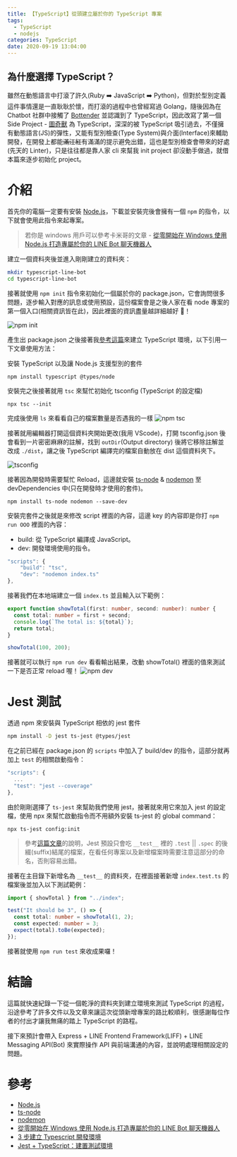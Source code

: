 ```yaml
---
title: 【TypeScript】從頭建立屬於你的 TypeScript 專案
tags:
  - TypeScript
  - nodejs
categories: TypeScript
date: 2020-09-19 13:04:00
---
```


## 為什麼選擇 TypeScript？

雖然在動態語言中打滾了許久(Ruby ➡️ JavaScript ➡️ Python)，但對於型別定義這件事情還是一直耿耿於懷，而打滾的過程中也曾經寫過 Golang，隨後因為在 Chatbot 社群中接觸了 [Bottender](https://github.com/Yoctol/bottender) 並認識到了 TypeScript，因此改寫了第一個 Side Project - [圖奇獸](https://github.com/louis70109/Twitch-Bot) 為 TypeScript，深深的被 TypeScript 吸引過去，不僅擁有動態語言(JS)的彈性，又能有型別檢查(Type System)與介面(Interface)來輔助開發，在開發上都能~~滿江紅~~有滿滿的提示避免出錯，這也是型別檢查會帶來的好處(先天的 Linter)，只是往往都是靠人家 cli 來幫我 init project 卻沒動手做過，就借本篇來逐步初始化 project。

<!-- more -->

# 介紹

首先你的電腦一定要有安裝 [Node.js](https://nodejs.org/zh-tw/download/)，下載並安裝完後會擁有一個 `npm` 的指令，以下就會使用此指令來起專案。

> 若你是 windows 用戶可以參考卡米哥的文章 - [從零開始在 Windows 使用 Node.js 打造專屬於你的 LINE Bot 聊天機器人](https://medium.com/@EtrexKuo/%E5%BE%9E%E9%9B%B6%E9%96%8B%E5%A7%8B%E5%9C%A8-windows-%E4%BD%BF%E7%94%A8-node-js-%E6%89%93%E9%80%A0%E5%B0%88%E5%B1%AC%E6%96%BC%E4%BD%A0%E7%9A%84-line-bot-%E8%81%8A%E5%A4%A9%E6%A9%9F%E5%99%A8%E4%BA%BA-173ac0f6be92)

建立一個資料夾後並進入剛剛建立的資料夾：

```bash
mkdir typescript-line-bot
cd typescript-line-bot
```

接著就使用 `npm init` 指令來初始化一個屬於你的 package.json，它會詢問很多問題，逐步輸入對應的訊息或使用預設，這份檔案會是之後人家在看 node 專案的第一個入口(相關資訊皆在此)，因此裡面的資訊盡量越詳細越好 🙂！

![npm init](https://nijialin.com/images/2020/npm-init.png)

產生出 package.json 之後接著我[參考這篇](https://medium.com/@peterchang_82818/typescript-example-%E6%95%99%E5%AD%B8-tutorial-%E7%AF%84%E4%BE%8B-%E9%96%8B%E7%99%BC-%E6%95%99%E5%AD%B8-%E5%88%9D%E5%AD%B8%E8%80%85-%E7%92%B0%E5%A2%83-nodejs-javascript-react-js-3%E6%AD%A5-888fa8033fc7)來建立 TypeScript 環境，以下引用一下文章使用方法：

安裝 TypeScript 以及讓 Node.js 支援型別的套件

```
npm install typescript @types/node
```

安裝完之後接著就用 `tsc` 來幫忙初始化 tsconfig (TypeScript 的設定檔)

```
npx tsc --init
```

完成後使用 `ls` 來看看自己的檔案數量是否遇我的一樣
![npm tsc](https://nijialin.com/images/2020/npm-tsc.png)

接著就用編輯器打開這個資料夾開始更改(我用 VScode)，打開 tsconfig.json 後會看到一片密密麻麻的註解，找到 `outDir`(Output directory) 後將它移除註解並改成 `./dist`，讓之後 TypeScript 編譯完的檔案自動放在 dist 這個資料夾下。

![tsconfig](https://nijialin.com/images/2020/tsc-config.gif)

接著因為開發時需要幫忙 Reload，這邊就安裝 [ts-node](https://www.npmjs.com/package/ts-node) & [nodemon](https://www.npmjs.com/package/nodemon) 至 devDependencies 中(只在開發時才使用的套件)。

```
npm install ts-node nodemon --save-dev
```

安裝完套件之後就是來修改 script 裡面的內容，這邊 key 的內容即是你打 `npm run OOO` 裡面的內容：

- build: 從 TypeScript 編譯成 JavaScript。
- dev: 開發環境使用的指令。

```javascript
"scripts": {
    "build": "tsc",
    "dev": "nodemon index.ts"
},
```

接著我們在本地端建立一個 `index.ts` 並且輸入以下範例：

```typescript
export function showTotal(first: number, second: number): number {
  const total: number = first + second;
  console.log(`The total is: ${total}`);
  return total;
}

showTotal(100, 200);
```

接著就可以執行 `npm run dev` 看看輸出結果，改動 showTotal() 裡面的值來測試一下是否正常 reload 喔！
![npm dev](https://nijialin.com/images/2020/npm-run-dev1.png)

# Jest 測試

透過 npm 來安裝與 TypeScript 相依的 jest 套件

```bash
npm install -D jest ts-jest @types/jest
```

在之前已經在 package.json 的 `scripts` 中加入了 build/dev 的指令，這部分就再加上 `test` 的相關啟動指令：

```javascript
"scripts": {
  ...
  "test": "jest --coverage"
},
```

由於剛剛選擇了 `ts-jest` 來幫助我們使用 jest，接著就來用它來加入 jest 的設定檔，使用 npx 來幫忙啟動指令而不用額外安裝 ts-jest 的 global command：

```
npx ts-jest config:init
```

> 參考[這篇文章](https://titangene.github.io/article/jest-typescript.html#%E8%A8%AD%E5%AE%9A-jest-config-js)的說明，Jest 預設只會吃 `__test__` 裡的 `.test` || `.spec` 的後綴(suffix)結尾的檔案，在看任何專案以及新增檔案時需要注意這部分的命名，否則容易出錯。

接著在主目錄下新增名為 `__test__` 的資料夾，在裡面接著新增 `index.test.ts` 的檔案後並加入以下測試範例：

```typescript
import { showTotal } from "../index";

test("It should be 3", () => {
  const total: number = showTotal(1, 2);
  const expected: number = 3;
  expect(total).toBe(expected);
});
```

接著就使用 `npm run test` 來收成果囉！

# 結論

這篇就快速紀錄一下從一個乾淨的資料夾到建立環境來測試 TypeScript 的過程，沿途參考了許多文件以及文章來讓這次從頭新增專案的路比較順利，很感謝每位作者的付出才讓我無痛的踏上 TypeScript 的路程。

接下來預計會帶入 Express + LINE Frontend Framework(LIFF) + LINE Messaging API(Bot) 來實際操作 API 與前端溝通的內容，並說明處理相關設定的問題。

# 參考

- [Node.js](https://nodejs.org/zh-tw/download/)
- [ts-node](https://www.npmjs.com/package/ts-node)
- [nodemon](https://www.npmjs.com/package/nodemon)
- [從零開始在 Windows 使用 Node.js 打造專屬於你的 LINE Bot 聊天機器人](https://medium.com/@EtrexKuo/%E5%BE%9E%E9%9B%B6%E9%96%8B%E5%A7%8B%E5%9C%A8-windows-%E4%BD%BF%E7%94%A8-node-js-%E6%89%93%E9%80%A0%E5%B0%88%E5%B1%AC%E6%96%BC%E4%BD%A0%E7%9A%84-line-bot-%E8%81%8A%E5%A4%A9%E6%A9%9F%E5%99%A8%E4%BA%BA-173ac0f6be92)
- [3 步建立 Typescript 開發環境](https://medium.com/@peterchang_82818/typescript-example-%E6%95%99%E5%AD%B8-tutorial-%E7%AF%84%E4%BE%8B-%E9%96%8B%E7%99%BC-%E6%95%99%E5%AD%B8-%E5%88%9D%E5%AD%B8%E8%80%85-%E7%92%B0%E5%A2%83-nodejs-javascript-react-js-3%E6%AD%A5-888fa8033fc7)
- [Jest + TypeScript：建置測試環境](https://titangene.github.io/article/jest-typescript.html)
